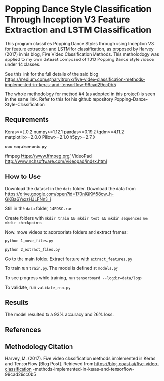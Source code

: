 # Popping Dance Style Classification Through Inception V3 Feature Extraction and LSTM Classification

This program classifies Popping Dance Styles through using Inception V3 for feature extraction and LSTM for classification, as proposed by Harvey (2017) in his blog, Five Video Classification Methods.
This metholodogy was applied to my own dataset composed of 1310 Popping Dance style videos under 14 classes. 

See this link for the full details of the said blog https://medium.com/@harvitronix/five-video-classification-methods-implemented-in-keras-and-tensorflow-99cad29cc0b5

The whole methodology for method #4 (as adopted in this project) is seen in the same link. Refer to this for his github repository Popping-Dance-Style-Classification

## Requirements

Keras>=2.0.2
numpy>=1.12.1
pandas>=0.19.2
tqdm>=4.11.2
matplotlib>=2.0.0
Pillow>=2.1.0
h5py>=2.7.0

see requirements.py

ffmpeg <https://www.ffmpeg.org/>
VideoPad <http://www.nchsoftware.com/videopad/index.html>

## How to Use
Download the dataset in the `data` folder. Download the data from <https://drive.google.com/open?id=170nlQKM58cw_h-GKBa6YoxzHJLFNnS_i>

Still in the `data` folder, `14PDSC.rar`

Create folders with `mkdir train && mkdir test && mkdir sequences && mkdir checkpoints`

Now, move videos to appropriate folders and extract frames:

`python 1_move_files.py`

`python 2_extract_files.py`

Go to the main folder. Extract feature with `extract_features.py`

To train run `train.py`. The model is defined at `models.py`

To see progress while training, run `tensorboard --logdir=data/logs`

To validate, run `validate_rnn.py`

## Results
The model resulted to a 93% accuracy and 26% loss.

## References



## Methodology Citation

Harvey, M. (2017). Five video classification methods implemented in Keras and TensorFlow [Blog Post]. Retrieved from https://blog.coast.ai/five-video-classification -methods-implemented-in-keras-and-tensorflow-99cad29cc0b5


